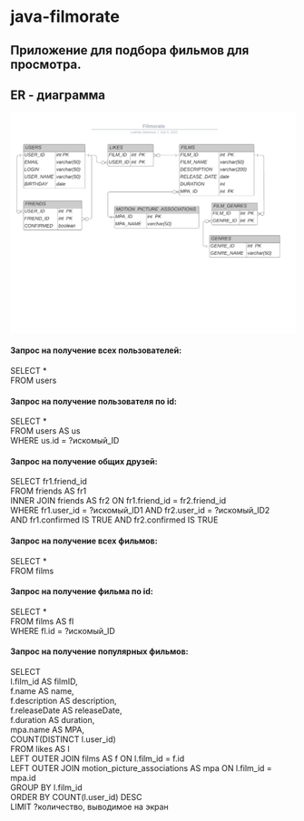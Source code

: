 # java-filmorate
## Приложение для подбора фильмов для просмотра.
## ER - диаграмма
![This is an image](src/main/resources/filmorate_er.jpeg)

#### Запрос на получение всех пользователей:

SELECT * <br/>
FROM users

#### Запрос на получение пользователя по id:

SELECT * <br/>
FROM users AS us <br/>
WHERE us.id = ?искомый_ID

#### Запрос на получение общих друзей:

SELECT fr1.friend_id <br/>
FROM friends AS fr1 <br/>
INNER JOIN friends AS fr2 ON fr1.friend_id = fr2.friend_id <br/>
WHERE fr1.user_id = ?искомый_ID1 AND fr2.user_id = ?искомый_ID2 <br/> 
        AND fr1.confirmed IS TRUE AND fr2.confirmed IS TRUE

#### Запрос на получение всех фильмов:

SELECT * <br/>
FROM films

#### Запрос на получение фильма по id:

SELECT *  <br/>
FROM films AS fl <br/>
WHERE fl.id = ?искомый_ID

#### Запрос на получение популярных фильмов:

SELECT<br/>
    l.film_id AS filmID, <br/>
    f.name AS name, <br/>
    f.description AS description, <br/>
    f.releaseDate AS releaseDate, <br/>
    f.duration AS duration, <br/>
    mpa.name AS MPA, <br/>
    COUNT(DISTINCT l.user_id) <br/>
FROM likes AS l <br/>
LEFT OUTER JOIN films AS f ON l.film_id = f.id <br/>
LEFT OUTER JOIN motion_picture_associations AS mpa ON l.film_id = mpa.id <br/>
GROUP BY l.film_id <br/>
ORDER BY COUNT(l.user_id) DESC <br/>
LIMIT ?количество, выводимое на экран




